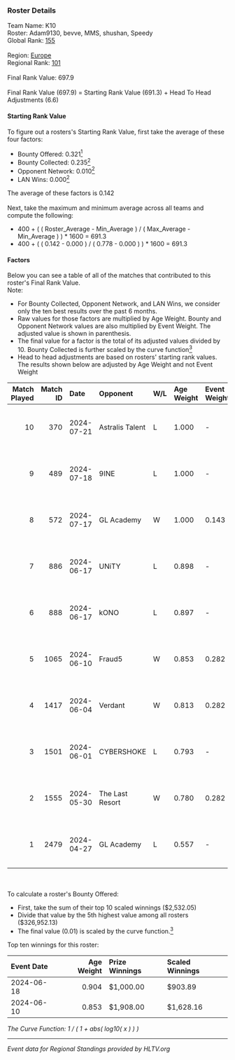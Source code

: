### Roster Details<br />
Team Name: K10<br />
Roster: Adam9130, bevve, MMS, shushan, Speedy<br />
Global Rank: [155](../standings_global.md)<br />
<br />
Region: [Europe]( ../standings_europe.md)<br />
Regional Rank: [101]( ../standings_europe.md)<br />
<br />
Final Rank Value:  697.9<br />
<br />
Final Rank Value (697.9) = Starting Rank Value (691.3) + Head To Head Adjustments (6.6)<br />

#### Starting Rank Value<br />
To figure out a rosters's Starting Rank Value, first take the average of these four factors:<br />
- Bounty Offered: 0.321[<sup>1</sup>](#table2)
- Bounty Collected: 0.235[<sup>2</sup>](#table1)
- Opponent Network: 0.010[<sup>2</sup>](#table1)
- LAN Wins: 0.000[<sup>2</sup>](#table1)

The average of these factors is 0.142<br />
<br />
Next, take the maximum and minimum average across all teams and compute the following:<br />
- 400 + ( ( Roster_Average - Min_Average ) / ( Max_Average - Min_Average ) ) * 1600 = 691.3
- 400 + ( ( 0.142 - 0.000 ) / ( 0.778 - 0.000 ) ) * 1600 = 691.3


#### Factors<br />
Below you can see a table of all of the matches that contributed to this roster's Final Rank Value.<br />
Note:<br />

- For Bounty Collected, Opponent Network, and LAN Wins, we consider only the ten best results over the past 6 months.
- Raw values for those factors are multiplied by Age Weight. Bounty and Opponent Network values are also multiplied by Event Weight. The adjusted value is shown in parenthesis.
- The final value for a factor is the total of its adjusted values divided by 10. Bounty Collected is further scaled by the curve function[<sup>3</sup>](#curveFunction)
- Head to head adjustments are based on rosters' starting rank values. The results shown below are adjusted by Age Weight and not Event Weight
<span id="table1"></span><br />


| Match Played | Match ID | Date       | Opponent        | W/L | Age Weight | Event Weight | Bounty Collected | Opponent Network | LAN Wins  | H2H Adj. | Roster                                   |
| -: | -: | :- | :- | :- | :- | :- | :- | :- | :- | -: | :- |
|           10 |      370 | 2024-07-21 | Astralis Talent | L   | 1.000      | -            | -                | -                | -         |   -14.85 | Adam9130, bevve, MMS, shushan, Speedy    |
|            9 |      489 | 2024-07-18 | 9INE            | L   | 1.000      | -            | -                | -                | -         |    -6.68 | Adam9130, bevve, MMS, shushan, Speedy    |
|            8 |      572 | 2024-07-17 | GL Academy      | W   | 1.000      | 0.143        | 0.007 (0.001)    | 0.102 (0.015)    | 0 (0.000) |    17.64 | Adam9130, bevve, meztal, shushan, Speedy |
|            7 |      886 | 2024-06-17 | UNiTY           | L   | 0.898      | -            | -                | -                | -         |    -5.51 | Adam9130, bevve, dobbo, MMS, shushan     |
|            6 |      888 | 2024-06-17 | kONO            | L   | 0.897      | -            | -                | -                | -         |    -8.60 | Adam9130, bevve, dobbo, MMS, shushan     |
|            5 |     1065 | 2024-06-10 | Fraud5          | W   | 0.853      | 0.282        | 0.004 (0.001)    | 0.056 (0.014)    | 0 (0.000) |    11.36 | Adam9130, bevve, dobbo, MMS, shushan     |
|            4 |     1417 | 2024-06-04 | Verdant         | W   | 0.813      | 0.282        | 0.015 (0.003)    | 0.305 (0.070)    | 0 (0.000) |    19.75 | Adam9130, bevve, dobbo, MMS, shushan     |
|            3 |     1501 | 2024-06-01 | CYBERSHOKE      | L   | 0.793      | -            | -                | -                | -         |    -6.20 | Adam9130, bevve, dobbo, MMS, shushan     |
|            2 |     1555 | 2024-05-30 | The Last Resort | W   | 0.780      | 0.282        | 0.001 (0.000)    | 0.000 (0.000)    | 0 (0.000) |     6.92 | Adam9130, bevve, dobbo, MMS, shushan     |
|            1 |     2479 | 2024-04-27 | GL Academy      | L   | 0.557      | -            | -                | -                | -         |    -7.19 | Adam9130, bevve, dobbo, MMS, shushan     |

<br />
<span id="table2"></span><br />
To calculate a roster's Bounty Offered:<br />

- First, take the sum of their top 10 scaled winnings ($2,532.05)
- Divide that value by the 5th highest value among all rosters ($326,952.13)
- The final value (0.01) is scaled by the curve function.[<sup>3</sup>](#curveFunction)

Top ten winnings for this roster:<br />

| Event Date | Age Weight | Prize Winnings | Scaled Winnings |
| :- | -: | :- | :- |
| 2024-06-18 |      0.904 | $1,000.00      | $903.89         |
| 2024-06-10 |      0.853 | $1,908.00      | $1,628.16       |


<span id="curveFunction"></span>_The Curve Function: 1 / ( 1 + abs( log10( x ) ) )_<br />

---
_Event data for Regional Standings provided by HLTV.org_<br />

